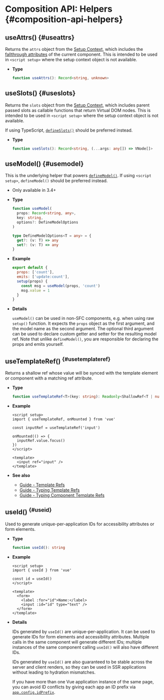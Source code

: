# Composition API: Helpers {#composition-api-helpers}

## useAttrs() {#useattrs}

Returns the `attrs` object from the [Setup Context](/api/composition-api-setup#setup-context), which includes the [fallthrough attributes](/guide/components/attrs#fallthrough-attributes) of the current component. This is intended to be used in `<script setup>` where the setup context object is not available.

- **Type**

  ```ts
  function useAttrs(): Record<string, unknown>
  ```

## useSlots() {#useslots}

Returns the `slots` object from the [Setup Context](/api/composition-api-setup#setup-context), which includes parent passed slots as callable functions that return Virtual DOM nodes. This is intended to be used in `<script setup>` where the setup context object is not available.

If using TypeScript, [`defineSlots()`](/api/sfc-script-setup#defineslots) should be preferred instead.

- **Type**

  ```ts
  function useSlots(): Record<string, (...args: any[]) => VNode[]>
  ```

## useModel() {#usemodel}

This is the underlying helper that powers [`defineModel()`](/api/sfc-script-setup#definemodel). If using `<script setup>`, `defineModel()` should be preferred instead.

- Only available in 3.4+

- **Type**

  ```ts
  function useModel(
    props: Record<string, any>,
    key: string,
    options?: DefineModelOptions
  )

  type DefineModelOptions<T = any> = {
    get?: (v: T) => any
    set?: (v: T) => any
  }
  ```

- **Example**

  ```js
  export default {
    props: ['count'],
    emits: ['update:count'],
    setup(props) {
      const msg = useModel(props, 'count')
      msg.value = 1
    }
  }
  ```

- **Details**

  `useModel()` can be used in non-SFC components, e.g. when using raw `setup()` function. It expects the `props` object as the first argument, and the model name as the second argument. The optional third argument can be used to declare custom getter and setter for the resulting model ref. Note that unlike `defineModel()`, you are responsible for declaring the props and emits yourself.

## useTemplateRef() <sup class="vt-badge" data-text="3.5+" /> {#usetemplateref}

Returns a shallow ref whose value will be synced with the template element or component with a matching ref attribute.

- **Type**

  ```ts
  function useTemplateRef<T>(key: string): Readonly<ShallowRef<T | null>>
  ```

- **Example**

  ```vue
  <script setup>
  import { useTemplateRef, onMounted } from 'vue'

  const inputRef = useTemplateRef('input')

  onMounted(() => {
    inputRef.value.focus()
  })
  </script>

  <template>
    <input ref="input" />
  </template>
  ```

- **See also**
  - [Guide - Template Refs](/guide/essentials/template-refs)
  - [Guide - Typing Template Refs](/guide/typescript/composition-api#typing-template-refs) <sup class="vt-badge ts" />
  - [Guide - Typing Component Template Refs](/guide/typescript/composition-api#typing-component-template-refs) <sup class="vt-badge ts" />

## useId() <sup class="vt-badge" data-text="3.5+" /> {#useid}

Used to generate unique-per-application IDs for accessibility attributes or form elements.

- **Type**

  ```ts
  function useId(): string
  ```

- **Example**

  ```vue
  <script setup>
  import { useId } from 'vue'

  const id = useId()
  </script>

  <template>
    <form>
      <label :for="id">Name:</label>
      <input :id="id" type="text" />
    </form>
  </template>
  ```

- **Details**

  IDs generated by `useId()` are unique-per-application. It can be used to generate IDs for form elements and accessibility attributes. Multiple calls in the same component will generate different IDs; multiple instances of the same component calling `useId()` will also have different IDs.

  IDs generated by `useId()` are also guaranteed to be stable across the server and client renders, so they can be used in SSR applications without leading to hydration mismatches.

  If you have more than one Vue application instance of the same page, you can avoid ID conflicts by giving each app an ID prefix via [`app.config.idPrefix`](/api/application#app-config-idprefix).
